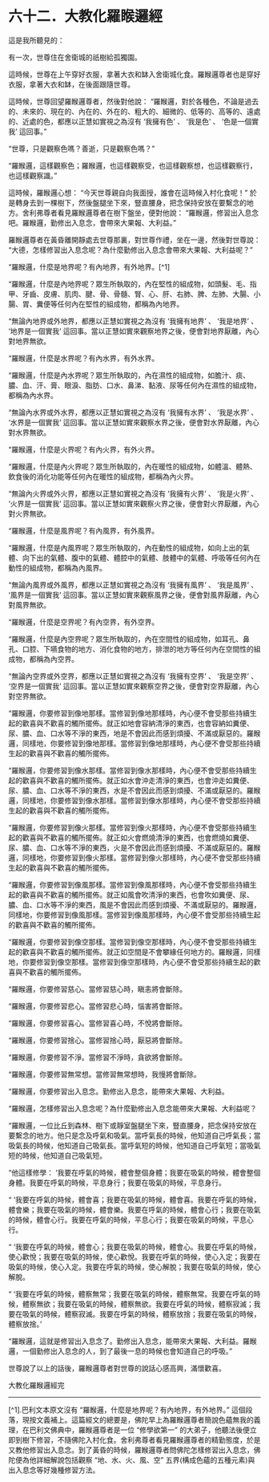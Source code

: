 # 六十二．大教化羅睺邏經

這是我所聽見的：

有一次，世尊住在舍衛城的祇樹給孤獨園。

這時候，世尊在上午穿好衣服，拿著大衣和缽入舍衛城化食。羅睺邏尊者也是穿好衣服，拿著大衣和缽，在後面跟隨世尊。

這時候，世尊回望羅睺邏尊者，然後對他說： “羅睺邏，對於各種色，不論是過去的、未來的、現在的、內在的、外在的、粗大的、細微的、低等的、高等的、遠處的、近處的色，都應以正慧如實視之為沒有 ‘我擁有色’ 、 ‘我是色’ 、 ‘色是一個實我’ 這回事。”

“世尊，只是觀察色嗎？善逝，只是觀察色嗎？”

“羅睺邏，這樣觀察色；羅睺邏，也這樣觀察受，也這樣觀察想，也這樣觀察行，也這樣觀察識。”

這時候，羅睺邏心想： “今天世尊親自向我面授，誰會在這時候入村化食呢！” 於是轉身去到一棵樹下，然後盤腿坐下來，豎直腰身，把念保持安放在要繫念的地方。舍利弗尊者看見羅睺邏尊者在樹下盤坐，便對他說： “羅睺邏，修習出入息念吧。羅睺邏，勤修出入息念，會帶來大果報、大利益。”

羅睺邏尊者在黃昏離開靜處去世尊那裏，對世尊作禮，坐在一邊，然後對世尊說： “大德，怎樣修習出入息念呢？為什麼勤修出入息念會帶來大果報、大利益呢？”

“羅睺邏，什麼是地界呢？有內地界，有外地界。[^1]

“羅睺邏，什麼是內地界呢？眾生所執取的，內在堅性的組成物，如頭髮、毛、指甲、牙齒、皮膚、肌肉、腱、骨、骨髓、腎、心、肝、右肺、脾、左肺、大腸、小腸、胃、糞便等任何內在堅性的組成物，都稱為內地界。

“無論內地界或外地界，都應以正慧如實視之為沒有 ‘我擁有地界’ 、 ‘我是地界’ 、 ‘地界是一個實我’ 這回事。當以正慧如實來觀察地界之後，便會對地界厭離，內心對地界無欲。

“羅睺邏，什麼是水界呢？有內水界，有外水界。

“羅睺邏，什麼是內水界呢？眾生所執取的，內在濕性的組成物，如膽汁、痰、膿、血、汗、膏、眼淚、脂肪、口水、鼻涕、黏液、尿等任何內在濕性的組成物，都稱為內水界。

“無論內水界或外水界，都應以正慧如實視之為沒有 ‘我擁有水界’ 、 ‘我是水界’ 、 ‘水界是一個實我’ 這回事。當以正慧如實來觀察水界之後，便會對水界厭離，內心對水界無欲。

“羅睺邏，什麼是火界呢？有內火界，有外火界。

“羅睺邏，什麼是內火界呢？眾生所執取的，內在暖性的組成物，如體溫、體熱、飲食後的消化功能等任何內在暖性的組成物，都稱為內火界。

“無論內火界或外火界，都應以正慧如實視之為沒有 ‘我擁有火界’ 、 ‘我是火界’ 、 ‘火界是一個實我’ 這回事。當以正慧如實來觀察火界之後，便會對火界厭離，內心對火界無欲。

“羅睺邏，什麼是風界呢？有內風界，有外風界。

“羅睺邏，什麼是內風界呢？眾生所執取的，內在動性的組成物，如向上出的氣體、向下出的氣體、腹中的氣體、體腔中的氣體、肢體中的氣體、呼吸等任何內在動性的組成物，都稱為內風界。

“無論內風界或外風界，都應以正慧如實視之為沒有 ‘我擁有風界’ 、 ‘我是風界’ 、 ‘風界是一個實我’ 這回事。當以正慧如實來觀察風界之後，便會對風界厭離，內心對風界無欲。

“羅睺邏，什麼是空界呢？有內空界，有外空界。

“羅睺邏，什麼是內空界呢？眾生所執取的，內在空間性的組成物，如耳孔、鼻孔、口腔、下嚥食物的地方、消化食物的地方，排泄的地方等任何內在空間性的組成物，都稱為內空界。

“無論內空界或外空界，都應以正慧如實視之為沒有 ‘我擁有空界’ 、 ‘我是空界’ 、 ‘空界是一個實我’ 這回事。當以正慧如實來觀察空界之後，便會對空界厭離，內心對空界無欲。

“羅睺邏，你要修習到像地那樣。當修習到像地那樣時，內心便不會受那些持續生起的歡喜與不歡喜的觸所擺佈。就正如地會容納清淨的東西，也會容納如糞便、尿、膿、血、口水等不淨的東西，地是不會因此而感到煩擾、不滿或厭惡的。羅睺邏，同樣地，你要修習到像地那樣。當修習到像地那樣時，內心便不會受那些持續生起的歡喜與不歡喜的觸所擺佈。

“羅睺邏，你要修習到像水那樣。當修習到像水那樣時，內心便不會受那些持續生起的歡喜與不歡喜的觸所擺佈。就正如水會沖走清淨的東西，也會沖走如糞便、尿、膿、血、口水等不淨的東西，水是不會因此而感到煩擾、不滿或厭惡的。羅睺邏，同樣地，你要修習到像水那樣。當修習到像水那樣時，內心便不會受那些持續生起的歡喜與不歡喜的觸所擺佈。

“羅睺邏，你要修習到像火那樣。當修習到像火那樣時，內心便不會受那些持續生起的歡喜與不歡喜的觸所擺佈。就正如火會燃燒清淨的東西，也會燃燒如糞便、尿、膿、血、口水等不淨的東西，火是不會因此而感到煩擾、不滿或厭惡的。羅睺邏，同樣地，你要修習到像火那樣。當修習到像火那樣時，內心便不會受那些持續生起的歡喜與不歡喜的觸所擺佈。

“羅睺邏，你要修習到像風那樣。當修習到像風那樣時，內心便不會受那些持續生起的歡喜與不歡喜的觸所擺佈。就正如風會吹清淨的東西，也會吹如糞便、尿、膿、血、口水等不淨的東西，風是不會因此而感到煩擾、不滿或厭惡的。羅睺邏，同樣地，你要修習到像風那樣。當修習到像風那樣時，內心便不會受那些持續生起的歡喜與不歡喜的觸所擺佈。

“羅睺邏，你要修習到像空那樣。當修習到像空那樣時，內心便不會受那些持續生起的歡喜與不歡喜的觸所擺佈。就正如空間是不會攀緣任何地方的。羅睺邏，同樣地，你要修習到像空那樣。當修習到像空那樣時，內心便不會受那些持續生起的歡喜與不歡喜的觸所擺佈。

“羅睺邏，你要修習慈心。當修習慈心時，瞋恚將會斷除。

“羅睺邏，你要修習悲心。當修習悲心時，惱害將會斷除。

“羅睺邏，你要修習喜心。當修習喜心時，不悅將會斷除。

“羅睺邏，你要修習捨心。當修習捨心時，厭惡將會斷除。

“羅睺邏，你要修習不淨。當修習不淨時，貪欲將會斷除。

“羅睺邏，你要修習無常想。當修習無常想時，我慢將會斷除。

“羅睺邏，你要修習出入息念。勤修出入息念，能帶來大果報、大利益。

“羅睺邏，怎樣修習出入息念呢？為什麼勤修出入息念能帶來大果報、大利益呢？

“羅睺邏，一位比丘到森林、樹下或靜室盤腿坐下來，豎直腰身，把念保持安放在要繫念的地方。他只是念及呼氣和吸氣。當呼氣長的時候，他知道自己呼氣長；當吸氣長的時候，他知道自己吸氣長。當呼氣短的時候，他知道自己呼氣短；當吸氣短的時候，他知道自己吸氣短。

“他這樣修學： ‘我要在呼氣的時候，體會整個身體；我要在吸氣的時候，體會整個身體。我要在呼氣的時候，平息身行；我要在吸氣的時候，平息身行。

“ ‘我要在呼氣的時候，體會喜；我要在吸氣的時候，體會喜。我要在呼氣的時候，體會樂；我要在吸氣的時候，體會樂。我要在呼氣的時候，體會心行；我要在吸氣的時候，體會心行。我要在呼氣的時候，平息心行；我要在吸氣的時候，平息心行。

“ ‘我要在呼氣的時候，體會心；我要在吸氣的時候，體會心。我要在呼氣的時候，使心歡悅；我要在吸氣的時候，使心歡悅。我要在呼氣的時候，使心入定；我要在吸氣的時候，使心入定。我要在呼氣的時候，使心解脫；我要在吸氣的時候，使心解脫。

“ ‘我要在呼氣的時候，體察無常；我要在吸氣的時候，體察無常。我要在呼氣的時候，體察無欲；我要在吸氣的時候，體察無欲。我要在呼氣的時候，體察寂滅；我要在吸氣的時候，體察寂滅。我要在呼氣的時候，體察放捨；我要在吸氣的時候，體察放捨。’

“羅睺邏，這就是修習出入息念了。勤修出入息念，能帶來大果報、大利益。羅睺邏，一個勤修出入息念的人，到了最後一息的時候也會知道自己的呼吸。”

世尊說了以上的話後，羅睺邏尊者對世尊的說話心感高興，滿懷歡喜。

大教化羅睺邏經完

---

[^1].巴利文本原文沒有 “羅睺邏，什麼是地界呢？有內地界，有外地界。” 這個段落，現按文義補上。這篇經文的總要是，佛陀早上為羅睺邏尊者簡說色蘊無我的義理，在巴利文佛典中，羅睺邏尊者是一位 “修學欲第一” 的大弟子，他聽法後便立即到樹下修習，不隨佛陀入村化食。舍利弗尊者看見羅睺邏尊者的精勤態度，於是又教他修習出入息念。到了黃昏的時候，羅睺邏尊者問佛陀怎樣修習出入息念，佛陀便為他詳細解說包括觀察 “地、水、火、風、空” 五界(構成色蘊的五種元素)與出入息念等好幾種修習方法。
